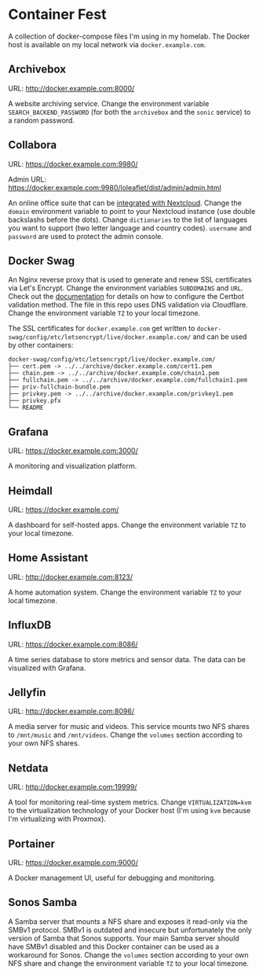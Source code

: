 # Container Fest

A collection of docker-compose files I'm using in my homelab. The Docker host is available on my local network via `docker.example.com`.

## Archivebox

URL: <http://docker.example.com:8000/>

A website archiving service. Change the environment variable `SEARCH_BACKEND_PASSWORD` (for both the `archivebox` and the `sonic` service) to a random password.

## Collabora

URL: <https://docker.example.com:9980/>

Admin URL: <https://docker.example.com:9980/loleaflet/dist/admin/admin.html>

An online office suite that can be [integrated with Nextcloud](https://nextcloud.com/collaboraonline/). Change the `domain` environment variable to point to your Nextcloud instance (use double backslashs before the dots). Change `dictionaries` to the list of languages you want to support (two letter language and country codes). `username` and `password` are used to protect the admin console.

## Docker Swag

An Nginx reverse proxy that is used to generate and renew SSL certificates via Let's Encrypt. Change the environment variables `SUBDOMAINS` and `URL`. Check out the [documentation](https://github.com/linuxserver/docker-swag) for details on how to configure the Certbot validation method. The file in this repo uses DNS validation via Cloudflare. Change the environment variable `TZ` to your local timezone.

The SSL certificates for `docker.example.com` get written to `docker-swag/config/etc/letsencrypt/live/docker.example.com/` and can be used by other containers:

```
docker-swag/config/etc/letsencrypt/live/docker.example.com/
├── cert.pem -> ../../archive/docker.example.com/cert1.pem
├── chain.pem -> ../../archive/docker.example.com/chain1.pem
├── fullchain.pem -> ../../archive/docker.example.com/fullchain1.pem
├── priv-fullchain-bundle.pem
├── privkey.pem -> ../../archive/docker.example.com/privkey1.pem
├── privkey.pfx
└── README
```

## Grafana

URL: <https://docker.example.com:3000/>

A monitoring and visualization platform.

## Heimdall

URL: <https://docker.example.com/>

A dashboard for self-hosted apps. Change the environment variable `TZ` to your local timezone.

## Home Assistant

URL: <http://docker.example.com:8123/>

A home automation system. Change the environment variable `TZ` to your local timezone.

## InfluxDB

URL: <https://docker.example.com:8086/>

A time series database to store metrics and sensor data. The data can be visualized with Grafana.

## Jellyfin

URL: <http://docker.example.com:8096/>

A media server for music and videos. This service mounts two NFS shares to `/mnt/music` and `/mnt/videos`. Change the `volumes` section according to your own NFS shares.

## Netdata

URL: <http://docker.example.com:19999/>

A tool for monitoring real-time system metrics. Change `VIRTUALIZATION=kvm` to the virtualization technology of your Docker host (I'm using `kvm` because I'm virtualizing with Proxmox).

## Portainer

URL: <https://docker.example.com:9000/>

A Docker management UI, useful for debugging and monitoring.

## Sonos Samba

A Samba server that mounts a NFS share and exposes it read-only via the SMBv1 protocol. SMBv1 is outdated and insecure but unfortunately the only version of Samba that Sonos supports. Your main Samba server should have SMBv1 disabled and this Docker container can be used as a workaround for Sonos. Change the `volumes` section according to your own NFS share and change the environment variable `TZ` to your local timezone.
